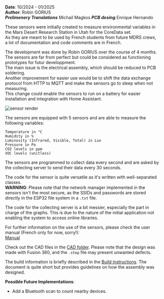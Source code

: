 **Date**: 10/2024 - 01/2025  
**Author**: Robin GORIUS  
***Prelimenery Translations*** Michail Magkos
***PCB desing*** Enrique Hernando

These sensors were initially created to measure environmental variables in the Mars Desert Research Station in Utah for the CoreData set.  
As they are meant to be used by French students from future MDRS crews, a lot of documentation and code comments are in French.  

The development was done by Robin GORIUS over the course of 4 months. The sensors are far from perfect but could be considered as functioning prototypes for futur developpment.  
The main issue is the electrical assembly, which should be reduced to PCB soldering.  
Another improvement for easier use would be to shift the data exchange protocol from HTTP to MQTT and make the sensors go to sleep when not measuring.  
This change could enable the sensors to run on a battery for easier installation and integration with Home Assistant.  

![sensor render](./5-Com/Sensor_render.png)

The sensors are equipped with 5 sensors and are able to measure the following variables:  

```
Temperature in °C  
Humidity in %  
Luminosity (Infrared, Visible, Total) in Lux  
Pressure in Pa  
CO2 levels in ppm  
VOC levels (unitless)  
```

The sensors are programmed to collect data every second and are asked by the collecting server to send their data every 30 seconds.  

The code for the sensor is quite versatile as it's written with well-separated classes.  
**WARNING**: Please note that the network manager implemented in the sensors isn't the most secure, as the SSIDs and passwords are stored directly in the ESP32 file system in a `.txt` file.  

The code for the collecting server is a bit messier, especially the part in charge of the graphs. This is due to the nature of the initial application not enabling the system to access online libraries.  

For further information on the use of the sensors, please check the user manual (French only for now, sorry!):  
[Manual](Manual/User_manual.pdf)  

Check out the CAD files in the [CAD folder](Mechanical_design/CAD/). Please note that the design was made with Fusion 360, and the `.step` file may present unwanted defects.  

The build information is briefly described in the [Build instructions](Electronics/Build_instructions.txt). The document is quite short but provides guidelines on how the assembly was designed. 

**Possible Future Implementations**:
- Add a Bluetooth scan to count nearby devices.
